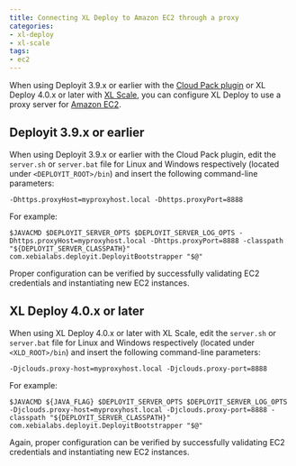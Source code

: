 ```yaml
---
title: Connecting XL Deploy to Amazon EC2 through a proxy
categories:
- xl-deploy
- xl-scale
tags:
- ec2
---
```


When using Deployit 3.9.x or earlier with the [Cloud Pack plugin](http://docs.xebialabs.com/releases/3.9/cloud-plugin/cloudPluginManual.html) or XL Deploy 4.0.x or later with [XL Scale](http://docs.xebialabs.com/product-version.html#/xl%20scale/4.0.x), you can configure XL Deploy to use a proxy server for [Amazon EC2](http://aws.amazon.com/ec2/). 

## Deployit 3.9.x or earlier

When using Deployit 3.9.x or earlier with the Cloud Pack plugin, edit the `server.sh` or `server.bat` file for Linux and Windows respectively (located under `<DEPLOYIT_ROOT>/bin`) and insert the following command-line parameters:

    -Dhttps.proxyHost=myproxyhost.local -Dhttps.proxyPort=8888

For example:

    $JAVACMD $DEPLOYIT_SERVER_OPTS $DEPLOYIT_SERVER_LOG_OPTS -Dhttps.proxyHost=myproxyhost.local -Dhttps.proxyPort=8888 -classpath "${DEPLOYIT_SERVER_CLASSPATH}" com.xebialabs.deployit.DeployitBootstrapper "$@"

Proper configuration can be verified by successfully validating EC2 credentials and instantiating new EC2 instances.

## XL Deploy 4.0.x or later

When using XL Deploy 4.0.x or later with XL Scale, edit the `server.sh` or `server.bat` file for Linux and Windows respectively (located under `<XLD_ROOT>/bin`) and insert the following command-line parameters:

    -Djclouds.proxy-host=myproxyhost.local -Djclouds.proxy-port=8888

For example:

    $JAVACMD ${JAVA_FLAG} $DEPLOYIT_SERVER_OPTS $DEPLOYIT_SERVER_LOG_OPTS -Djclouds.proxy-host=myproxyhost.local -Djclouds.proxy-port=8888 -classpath "${DEPLOYIT_SERVER_CLASSPATH}" com.xebialabs.deployit.DeployitBootstrapper "$@"

Again, proper configuration can be verified by successfully validating EC2 credentials and instantiating new EC2 instances.

